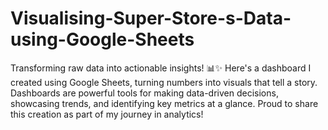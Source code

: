 # Visualising-Super-Store-s-Data-using-Google-Sheets
Transforming raw data into actionable insights! 📊✨  Here's a dashboard I created using Google Sheets, turning numbers into visuals that tell a story. Dashboards are powerful tools for making data-driven decisions, showcasing trends, and identifying key metrics at a glance. Proud to share this creation as part of my journey in analytics!
